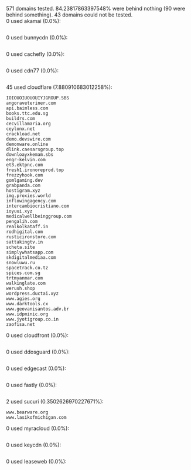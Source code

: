 571 domains tested. 84.23817863397548% were behind nothing (90 were behind something). 43 domains could not be tested.<br>
0 used akamai (0.0%):
```

```

0 used bunnycdn (0.0%):
```

```

0 used cachefly (0.0%):
```

```

0 used cdn77 (0.0%):
```

```

45 used cloudflare (7.880910683012258%):
```
IOIOUOIUOUOUIYJGROUP.SBS
angoraveteriner.com
api.baimless.com
books.ttc.edu.sg
buildrs.com
cecvillamaria.org
ceylonx.net
crackload.net
demo.devswire.com
demonware.online
dlink.caesarsgroup.top
downloayxkemam.sbs
engr-kelvin.com
et3.ektpnc.com
fresh1.ironoreprod.top
frezzyhook.com
gomlgaming.dev
grabpanda.com
hostigram.xyz
img.proxies.world
inflowingagency.com
intercambiocristiano.com
ioyuui.xyz
medicalwellbeinggroup.com
pengalih.com
realkolkataff.in
rodhigital.com
rusticironstore.com
sattakingtv.in
scheta.site
simplywhatsapp.com
skdigitalmediaa.com
snowluwu.ru
spacetrack.co.tz
spices.com.sg
trtmyanmar.com
walkinglate.com
werush.shop
wordpress.ductai.xyz
www.agies.org
www.darktools.cx
www.geovanisantos.adv.br
www.idpminic.org
www.jyotigroup.co.in
zaofisa.net
```

0 used cloudfront (0.0%):
```

```

0 used ddosguard (0.0%):
```

```

0 used edgecast (0.0%):
```

```

0 used fastly (0.0%):
```

```

2 used sucuri (0.3502626970227671%):
```
www.bearware.org
www.lasikofmichigan.com
```

0 used myracloud (0.0%):
```

```

0 used keycdn (0.0%):
```

```

0 used leaseweb (0.0%):
```

```
